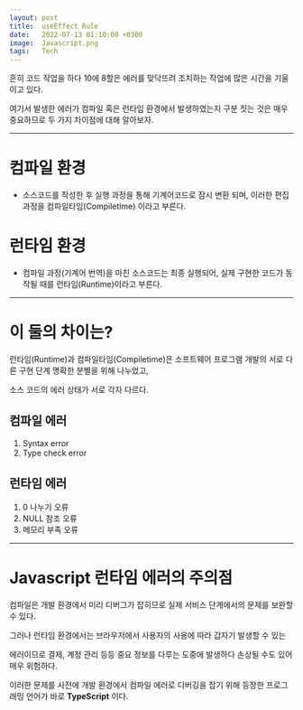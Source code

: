 ```yaml
---
layout: post
title:  useEffect Rule
date:   2022-07-13 01:10:00 +0300
image:  Javascript.png
tags:   Tech
---
```


흔히 코드 작업을 하다 10에 8할은 에러를 맞닥뜨려 조치하는 작업에 많은 시간을 기울이고 있다.

여기서 발생한 에러가 컴파일 혹은 런타임 환경에서 발생하였는지 구분 짓는 것은 매우 중요하므로 두 가지 차이점에 대해 알아보자.

---

# 컴파일 환경

*  소스코드를 작성한 후 실행 과정을 통해 기계어코드로 잠시 변환 되며, 이러한 편집 과정을 컴파일타임(Compiletime) 이라고 부른다.

# 런타임 환경

*  컴파일 과정(기계어 번역)을 마친 소스코드는 최종 실행되어, 실제 구현한 코드가 동작될 때를 런타임(Runtime)이라고 부른다.

---

# 이 둘의 차이는?

런타임(Runtime)과 컴파일타임(Compiletime)은 소프트웨어 프로그램 개발의 서로 다른 구현 단계 명확한 분별을 위해 나누었고,

소스 코드의 에러 상태가 서로 각자 다르다.

## 컴파일 에러

1. Syntax error
2. Type check error

## 런타임 에러

1. 0 나누기 오류
2. NULL 참조 오류
3. 메모리 부족 오류

---

# Javascript 런타임 에러의 주의점

컴파일은 개발 환경에서 미리 디버그가 잡히므로 실제 서비스 단계에서의 문제를 보완할 수 있다.

그러나 런타임 환경에서는 브라우저에서 사용자의 사용에 따라 갑자기 발생할 수 있는 

에러이므로 결제, 계정 관리 등등 중요 정보를 다루는 도중에 발생하다 손상될 수도 있어 매우 위험하다.

이러한 문제를 사전에 개발 환경에서 컴파일 에러로 디버깅을 잡기 위해 등장한 프로그래밍 언어가 바로 __TypeScript__ 이다.
